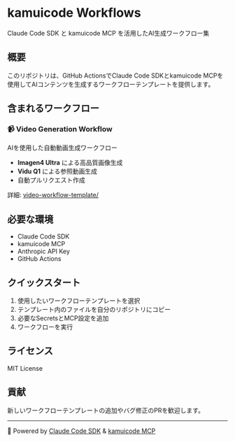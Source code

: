 # kamuicode Workflows

Claude Code SDK と kamuicode MCP を活用したAI生成ワークフロー集

## 概要

このリポジトリは、GitHub ActionsでClaude Code SDKとkamuicode MCPを使用してAIコンテンツを生成するワークフローテンプレートを提供します。

## 含まれるワークフロー

### 📹 Video Generation Workflow
AIを使用した自動動画生成ワークフロー

- **Imagen4 Ultra** による高品質画像生成
- **Vidu Q1** による参照動画生成
- 自動プルリクエスト作成

詳細: [video-workflow-template/](./video-workflow-template/)

## 必要な環境

- Claude Code SDK
- kamuicode MCP
- Anthropic API Key
- GitHub Actions

## クイックスタート

1. 使用したいワークフローテンプレートを選択
2. テンプレート内のファイルを自分のリポジトリにコピー
3. 必要なSecretsとMCP設定を追加
4. ワークフローを実行

## ライセンス

MIT License

## 貢献

新しいワークフローテンプレートの追加やバグ修正のPRを歓迎します。

---

🤖 Powered by [Claude Code SDK](https://github.com/anthropics/claude-code) & [kamuicode MCP](https://kamuicode.com/)
